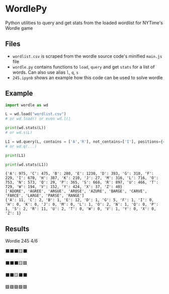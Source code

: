 # WordlePy

Python utilities to query and get stats from the loaded wordlist for NYTime's Wordle game

## Files

* `wordlist.csv` is scraped from the wordle source code's minified `main.js` file
* `wordle.py` contains functions to `load`, `query` and get `stats` for a list of words. Can also use alias `l`, `q`, `s`
* `245.ipynb` shows an example how this code can be used to solve wordle

## Example

```python
import wordle as wd

L = wd.load("wordlist.csv") 
# or wd.load() or even wd.l()

print(wd.stats(L)) 
# or wd.s(L)

L1 = wd.query(L, contains = ['A','R'], not_contains=['I'], positions={4:'E'}, not_positions={2:'A'})
# or wd.q(...) 

print(L1)

print(wd.stats(L1))
```
```
{'A': 975, 'C': 475, 'B': 280, 'E': 1230, 'D': 393, 'G': 310, 'F': 229, 'I': 670, 'H': 387, 'K': 210, 'J': 27, 'M': 316, 'L': 716, 'O': 753, 'N': 573, 'Q': 29, 'P': 365, 'S': 668, 'R': 897, 'U': 466, 'T': 729, 'W': 194, 'V': 152, 'Y': 424, 'X': 37, 'Z': 40}
['ADORE', 'AGREE', 'ARGUE', 'AROSE', 'AZURE', 'BARGE', 'CARVE', 'FARCE', 'LARGE', 'PARSE', 'RANGE']
{'A': 11, 'C': 2, 'B': 1, 'E': 12, 'D': 1, 'G': 5, 'F': 1, 'I': 0, 'H': 0, 'K': 0, 'J': 0, 'M': 0, 'L': 1, 'O': 2, 'N': 1, 'Q': 0, 'P': 1, 'S': 2, 'R': 11, 'U': 2, 'T': 0, 'W': 0, 'V': 1, 'Y': 0, 'X': 0, 'Z': 1}
```

## Results

Wordle 245 4/6

⬛⬛⬛🟨⬛

⬛⬛⬛🟨🟩

⬛⬛🟨⬛⬛

🟩🟩🟩🟩🟩

